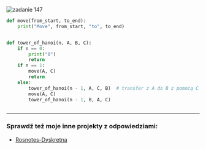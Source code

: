 <picture>
  <source srcset="../../srt/zbior_zadan/147.png" media="(prefers-color-scheme: light)">
  <source srcset="../../srt/zbior_zadan/black_147.png" media="(prefers-color-scheme: dark)">
  <img src="../../srt/zbior_zadan/black_147.png" alt="zadanie 147">
</picture>

```python
def move(from_start, to_end):
    print("Move", from_start, "to", to_end)


def tower_of_hanoi(n, A, B, C):
    if n == 0:
        print("0")
        return
    if n == 1:
        move(A, C)
        return
    else:
        tower_of_hanoi(n - 1, A, C, B)  # transfer z A do B z pomocą C
        move(A, C)
        tower_of_hanoi(n - 1, B, A, C)



```

---
### Sprawdź też moje inne projekty z odpowiedziami:
- [Rosnotes-Dyskretna](https://github.com/kamilGie/Rosnotes-Dyskretna)
